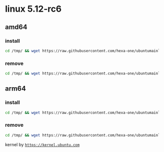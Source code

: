 # linux 5.12-rc6

## amd64

### install
```bash
cd /tmp/ && wget https://raw.githubusercontent.com/hexa-one/ubuntumainline/main/catalog/5.12-rc6/install.sh && chmod +x install.sh && sudo ./install.sh -amd
``` 
### remove
```bash
cd /tmp/ && wget https://raw.githubusercontent.com/hexa-one/ubuntumainline/main/catalog/5.12-rc6/install.sh && chmod +x install.sh && sudo ./install.sh -r
```
## arm64

### install
```bash
cd /tmp/ && wget https://raw.githubusercontent.com/hexa-one/ubuntumainline/main/catalog/5.12-rc6/install.sh && chmod +x install.sh && sudo ./install.sh -arm
``` 
### remove
```bash
cd /tmp/ && wget https://raw.githubusercontent.com/hexa-one/ubuntumainline/main/catalog/5.12-rc6/install.sh && chmod +x install.sh && sudo ./install.sh -r
``` 
 
 
kernel by [`https://kernel.ubuntu.com`](https://kernel.ubuntu.com/)
